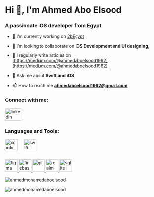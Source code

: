 <h1 align="left">Hi 👋, I'm Ahmed Abo Elsood</h1>
<h3 align="left">A passionate iOS developer from Egypt</h3>
 
- 🔭 I’m currently working on [2bEgypt](https://apps.apple.com/eg/app/2b-egypt/id1486844812)

- 👯 I’m looking to collaborate on **iOS Development and UI designing,**

- 📝 I regularly write articles on [https://medium.com/@ahmedaboelsood1962](https://medium.com/@ahmedaboelsood1962)

- 💬 Ask me about **Swift and iOS**

- 📫 How to reach me **ahmedaboelsood1962@gmail.com**
  


###
 


<h3 align="left">Connect with me:</h3>
<div align="left">
  <a href="https://www.linkedin.com/in/ahmedaboelsood/" target="_blank">
    <img src="https://raw.githubusercontent.com/maurodesouza/profile-readme-generator/master/src/assets/icons/social/linkedin/default.svg" width="52" height="40" alt="linkedin logo"  />
  </a>
</div>

###

<h3 align="left">Languages and Tools:</h3>

<div align="left">
  <img src="https://img.shields.io/badge/Xcode-147EFB?logo=xcode&logoColor=white&style=for-the-badge" height="40" alt="xcode logo"  />
  <img width="12" />
  <img src="https://img.shields.io/badge/Swift-F05138?logo=swift&logoColor=white&style=for-the-badge" height="40" alt="swift logo"  />
</div>

###

<p align="left">
<a href="https://www.figma.com/" target="_blank" rel="noreferrer"> <img src="https://www.vectorlogo.zone/logos/figma/figma-icon.svg" alt="figma" width="40" height="40"/> </a> <a href="https://firebase.google.com/" target="_blank" rel="noreferrer"> <img src="https://www.vectorlogo.zone/logos/firebase/firebase-icon.svg" alt="firebase" width="40" height="40"/> </a> <a href="https://git-scm.com/" target="_blank" rel="noreferrer"> <img src="https://www.vectorlogo.zone/logos/git-scm/git-scm-icon.svg" alt="git" width="40" height="40"/> </a> <a href="https://realm.io/" target="_blank" rel="noreferrer"> <img src="https://raw.githubusercontent.com/bestofjs/bestofjs-webui/8665e8c267a0215f3159df28b33c365198101df5/public/logos/realm.svg" alt="realm" width="40" height="40"/> </a> <a href="https://www.sqlite.org/" target="_blank" rel="noreferrer"> <img src="https://www.vectorlogo.zone/logos/sqlite/sqlite-icon.svg" alt="sqlite" width="40" height="40"/> </a> 
</p>

 
<p><img align="center" src="https://github-readme-stats.vercel.app/api/top-langs?username=ahmedmohamedaboelsood&show_icons=true&locale=en&layout=compact" alt="ahmedmohamedaboelsood" /></p>

 
<p align="left"> <img src="https://komarev.com/ghpvc/?username=ahmedmohamedaboelsood&label=Profile%20views&color=0e75b6&style=flat" alt="ahmedmohamedaboelsood" /> </p>
